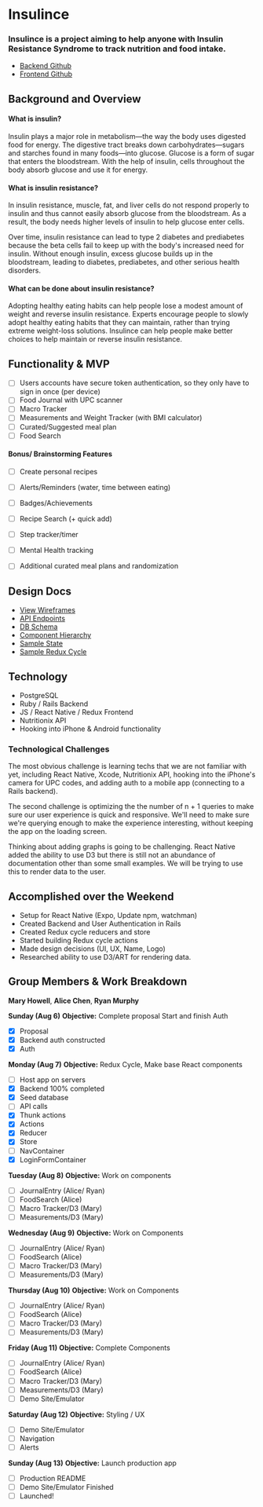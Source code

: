# Insulince

### Insulince is a project aiming to help anyone with Insulin Resistance Syndrome to track nutrition and food intake.

* [Backend Github](https://github.com/achen118/insulince-api)<br />
* [Frontend Github](https://github.com/rmurphy178/insulince)

## Background and Overview
#### What is insulin?
Insulin plays a major role in metabolism—the way the body uses digested food for energy. The digestive tract breaks down carbohydrates—sugars and starches found in many foods—into glucose. Glucose is a form of sugar that enters the bloodstream. With the help of insulin, cells throughout the body absorb glucose and use it for energy.

#### What is insulin resistance?
In insulin resistance, muscle, fat, and liver cells do not respond properly to insulin and thus cannot easily absorb glucose from the bloodstream. As a result, the body needs higher levels of insulin to help glucose enter cells.

Over time, insulin resistance can lead to type 2 diabetes and prediabetes because the beta cells fail to keep up with the body's increased need for insulin. Without enough insulin, excess glucose builds up in the bloodstream, leading to diabetes, prediabetes, and other serious health disorders.

#### What can be done about insulin resistance?
Adopting healthy eating habits can help people lose a modest amount of weight and reverse insulin resistance. Experts encourage people to slowly adopt healthy eating habits that they can maintain, rather than trying extreme weight-loss solutions. Insulince can help people make better choices to help maintain or reverse insulin resistance.

## Functionality & MVP

   - [ ] Users accounts have secure token authentication, so they only have to sign in once (per device)
   - [ ] Food Journal with UPC scanner
   - [ ] Macro Tracker
   - [ ] Measurements and Weight Tracker (with BMI calculator)
   - [ ] Curated/Suggested meal plan
   - [ ] Food Search

#### Bonus/ Brainstorming Features
   - [ ] Create personal recipes
   - [ ] Alerts/Reminders (water, time between eating)
   - [ ] Badges/Achievements
   - [ ] Recipe Search (+ quick add)
   - [ ] Step tracker/timer
   - [ ] Mental Health tracking
   - [ ] Additional curated meal plans and randomization


## Design Docs
* [View Wireframes](https://github.com/achen118/insulince-api/tree/master/docs/WireFrames)
* [API Endpoints](https://github.com/achen118/insulince-api/blob/master/docs/api_endpoints.md)
* [DB Schema](https://github.com/achen118/insulince-api/blob/master/docs/schema.md)
* [Component Hierarchy](https://github.com/achen118/insulince-api/blob/master/docs/component_hierarchy.md)
* [Sample State](https://github.com/achen118/insulince-api/blob/master/docs/sample_state.md)
* [Sample Redux Cycle](https://github.com/achen118/insulince-api/blob/master/docs/sample_redux_cycle.md)

## Technology
* PostgreSQL
* Ruby / Rails Backend
* JS / React Native / Redux Frontend
* Nutritionix API
* Hooking into iPhone & Android functionality

### Technological Challenges

The most obvious challenge is learning techs that we are not familiar with yet, including React Native, Xcode, Nutritionix API, hooking into the iPhone's camera for UPC codes, and adding auth to a mobile app (connecting to a Rails backend).

The second challenge is optimizing the the number of n + 1 queries to make sure our user experience is quick and responsive. We'll need to make sure we're querying enough to make the experience interesting, without keeping the app on the loading screen.

Thinking about adding graphs is going to be challenging.  React Native added the ability to use D3 but there is still not an abundance of documentation other than some small examples.  We will be trying to use this to render data to the user.  

## Accomplished over the Weekend
- Setup for React Native (Expo, Update npm, watchman)
- Created Backend and User Authentication in Rails
- Created Redux cycle reducers and store
- Started building Redux cycle actions
- Made design decisions (UI, UX, Name, Logo)
- Researched ability to use D3/ART for rendering data.

## Group Members & Work Breakdown

**Mary Howell**,
**Alice Chen**,
**Ryan Murphy**

__Sunday (Aug 6)__
**Objective:** Complete proposal Start and finish Auth
- [x] Proposal
- [x] Backend auth constructed
- [x] Auth

__Monday (Aug 7)__
**Objective:**  Redux Cycle, Make base React components
- [ ] Host app on servers
- [x] Backend 100% completed
- [x] Seed database
- [ ] API calls
- [x] Thunk actions
- [x] Actions
- [x] Reducer
- [x] Store
- [ ] NavContainer
- [x] LoginFormContainer

__Tuesday (Aug 8)__
**Objective:** Work on components
- [ ] JournalEntry (Alice/ Ryan)
- [ ] FoodSearch (Alice)
- [ ] Macro Tracker/D3 (Mary)
- [ ] Measurements/D3 (Mary)

__Wednesday (Aug 9)__
**Objective:**  Work on Components
- [ ] JournalEntry (Alice/ Ryan)
- [ ] FoodSearch (Alice)
- [ ] Macro Tracker/D3 (Mary)
- [ ] Measurements/D3 (Mary)

__Thursday (Aug 10)__
**Objective:** Work on Components
- [ ] JournalEntry (Alice/ Ryan)
- [ ] FoodSearch (Alice)
- [ ] Macro Tracker/D3 (Mary)
- [ ] Measurements/D3 (Mary)

__Friday (Aug 11)__
**Objective:** Complete Components
- [ ] JournalEntry (Alice/ Ryan)
- [ ] FoodSearch (Alice)
- [ ] Macro Tracker/D3 (Mary)
- [ ] Measurements/D3 (Mary)
- [ ] Demo Site/Emulator

__Saturday (Aug 12)__
**Objective:** Styling / UX
- [ ] Demo Site/Emulator
- [ ] Navigation
- [ ] Alerts

__Sunday (Aug 13)__
**Objective:** Launch production app
- [ ] Production README
- [ ] Demo Site/Emulator Finished
- [ ] Launched!
